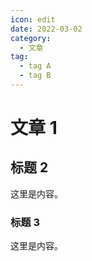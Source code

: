 ```yaml
---
icon: edit
date: 2022-03-02
category:
  - 文章 
tag:
  - tag A
  - tag B
---
```


# 文章 1

## 标题 2

这里是内容。

### 标题 3

这里是内容。
